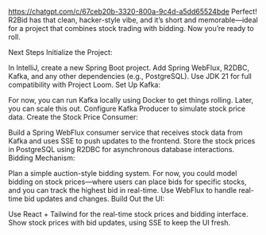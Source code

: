 
https://chatgpt.com/c/67ceb20b-3320-800a-9c4d-a5dd65524bde
Perfect! R2Bid has that clean, hacker-style vibe, and it’s short and memorable—ideal for a project that combines stock trading with bidding. Now you’re ready to roll.

Next Steps
Initialize the Project:

In IntelliJ, create a new Spring Boot project.
Add Spring WebFlux, R2DBC, Kafka, and any other dependencies (e.g., PostgreSQL).
Use JDK 21 for full compatibility with Project Loom.
Set Up Kafka:

For now, you can run Kafka locally using Docker to get things rolling. Later, you can scale this out.
Configure Kafka Producer to simulate stock price data.
Create the Stock Price Consumer:

Build a Spring WebFlux consumer service that receives stock data from Kafka and uses SSE to push updates to the frontend.
Store the stock prices in PostgreSQL using R2DBC for asynchronous database interactions.
Bidding Mechanism:

Plan a simple auction-style bidding system. For now, you could model bidding on stock prices—where users can place bids for specific stocks, and you can track the highest bid in real-time.
Use WebFlux to handle real-time bid updates and changes.
Build Out the UI:

Use React + Tailwind for the real-time stock prices and bidding interface.
Show stock prices with bid updates, using SSE to keep the UI fresh.